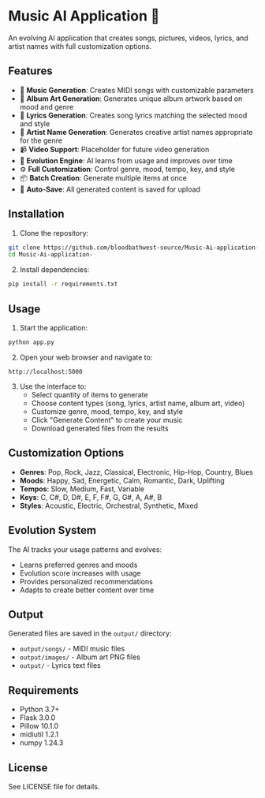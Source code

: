 # Music AI Application 🎵

An evolving AI application that creates songs, pictures, videos, lyrics, and artist names with full customization options.

## Features

- 🎼 **Music Generation**: Creates MIDI songs with customizable parameters
- 🎨 **Album Art Generation**: Generates unique album artwork based on mood and genre
- 📝 **Lyrics Generation**: Creates song lyrics matching the selected mood and style
- 🎤 **Artist Name Generation**: Generates creative artist names appropriate for the genre
- 📹 **Video Support**: Placeholder for future video generation
- 🧠 **Evolution Engine**: AI learns from usage and improves over time
- ⚙️ **Full Customization**: Control genre, mood, tempo, key, and style
- 📦 **Batch Creation**: Generate multiple items at once
- 💾 **Auto-Save**: All generated content is saved for upload

## Installation

1. Clone the repository:
```bash
git clone https://github.com/bloodbathwest-source/Music-Ai-application-.git
cd Music-Ai-application-
```

2. Install dependencies:
```bash
pip install -r requirements.txt
```

## Usage

1. Start the application:
```bash
python app.py
```

2. Open your web browser and navigate to:
```
http://localhost:5000
```

3. Use the interface to:
   - Select quantity of items to generate
   - Choose content types (song, lyrics, artist name, album art, video)
   - Customize genre, mood, tempo, key, and style
   - Click "Generate Content" to create your music
   - Download generated files from the results

## Customization Options

- **Genres**: Pop, Rock, Jazz, Classical, Electronic, Hip-Hop, Country, Blues
- **Moods**: Happy, Sad, Energetic, Calm, Romantic, Dark, Uplifting
- **Tempos**: Slow, Medium, Fast, Variable
- **Keys**: C, C#, D, D#, E, F, F#, G, G#, A, A#, B
- **Styles**: Acoustic, Electric, Orchestral, Synthetic, Mixed

## Evolution System

The AI tracks your usage patterns and evolves:
- Learns preferred genres and moods
- Evolution score increases with usage
- Provides personalized recommendations
- Adapts to create better content over time

## Output

Generated files are saved in the `output/` directory:
- `output/songs/` - MIDI music files
- `output/images/` - Album art PNG files
- `output/` - Lyrics text files

## Requirements

- Python 3.7+
- Flask 3.0.0
- Pillow 10.1.0
- midiutil 1.2.1
- numpy 1.24.3

## License

See LICENSE file for details.
